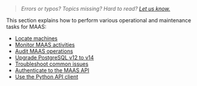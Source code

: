 > *Errors or typos? Topics missing? Hard to read? <a href="https://docs.google.com/forms/d/e/1FAIpQLScIt3ffetkaKW3gDv6FDk7CfUTNYP_HGmqQotSTtj2htKkVBw/viewform?usp=pp_url&entry.1739714854=https://maas.io/docs/operations-and-maintenance" target = "_blank">Let us know.</a>*

This section explains how to perform various operational and maintenance tasks for MAAS:

- [Locate machines](/t/how-to-locate-machines/5192)
- [Monitor MAAS activities](/t/how-to-monitor-maas/5204)
- [Audit MAAS operations](/t/how-to-audit-maas/5987)
- [Upgrade PostgreSQL v12 to v14](/t/how-to-upgrade-postgresql-v12-to-v14/7203)
- [Troubleshoot common issues](/t/how-to-troubleshoot-common-issues/5333)
- [Authenticate to the MAAS API](/t/how-to-authenticate-to-the-maas-api/5060)
- [Use the Python API client](/t/how-to-use-the-python-api-client/5404)
